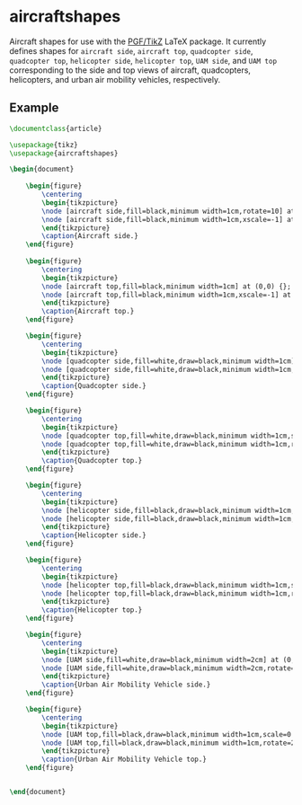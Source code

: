# aircraftshapes
Aircraft shapes for use with the [PGF/TikZ](https://www.ctan.org/pkg/pgf?lang=en) LaTeX package. It currently defines shapes for `aircraft side`, `aircraft top`, `quadcopter side`, `quadcopter top`, `helicopter side`, `helicopter top`, `UAM side`, and `UAM top` corresponding to the side and top views of aircraft, quadcopters, helicopters, and urban air mobility vehicles, respectively.

## Example

```latex
\documentclass{article}

\usepackage{tikz}
\usepackage{aircraftshapes}

\begin{document}
	
	\begin{figure}
		\centering
		\begin{tikzpicture}
		\node [aircraft side,fill=black,minimum width=1cm,rotate=10] at (0,0) {};
		\node [aircraft side,fill=black,minimum width=1cm,xscale=-1] at (5,1) {}; 
		\end{tikzpicture}
		\caption{Aircraft side.}
	\end{figure}
	
	\begin{figure}
		\centering
		\begin{tikzpicture}
		\node [aircraft top,fill=black,minimum width=1cm] at (0,0) {};
		\node [aircraft top,fill=black,minimum width=1cm,xscale=-1] at (5,1) {}; 
		\end{tikzpicture}
		\caption{Aircraft top.}
	\end{figure}

	\begin{figure}
		\centering
		\begin{tikzpicture}
		\node [quadcopter side,fill=white,draw=black,minimum width=1cm] at (0,0) {};
		\node [quadcopter side,fill=white,draw=black,minimum width=1cm,rotate=20] at (5,1) {}; 
		\end{tikzpicture}
		\caption{Quadcopter side.}
	\end{figure}

	\begin{figure}
		\centering
		\begin{tikzpicture}
		\node [quadcopter top,fill=white,draw=black,minimum width=1cm,scale=0.5] at (0,0) {};
		\node [quadcopter top,fill=white,draw=black,minimum width=1cm,rotate=20,scale=0.5] at (5,1) {}; 
		\end{tikzpicture}
		\caption{Quadcopter top.}
	\end{figure}

	\begin{figure}
		\centering
		\begin{tikzpicture}
		\node [helicopter side,fill=black,draw=black,minimum width=1cm,scale=0.4] at (0,0) {};
		\node [helicopter side,fill=black,draw=black,minimum width=1cm,rotate=20,scale=0.4,xscale=-1] at (5,1) {}; 
		\end{tikzpicture}
		\caption{Helicopter side.}
	\end{figure}

	\begin{figure}
		\centering
		\begin{tikzpicture}
		\node [helicopter top,fill=black,draw=black,minimum width=1cm,scale=0.6] at (0,0) {};
		\node [helicopter top,fill=black,draw=black,minimum width=1cm,rotate=20,scale=0.6] at (5,1) {}; 
		\end{tikzpicture}
		\caption{Helicopter top.}
	\end{figure}

	\begin{figure}
		\centering
		\begin{tikzpicture}
		\node [UAM side,fill=white,draw=black,minimum width=2cm] at (0,0) {};
		\node [UAM side,fill=white,draw=black,minimum width=2cm,rotate=20,xscale=-1] at (5,1) {}; 
		\end{tikzpicture}
		\caption{Urban Air Mobility Vehicle side.}
	\end{figure}

	\begin{figure}
		\centering
		\begin{tikzpicture}
		\node [UAM top,fill=black,draw=black,minimum width=1cm,scale=0.5] at (0,0) {};
		\node [UAM top,fill=black,draw=black,minimum width=1cm,rotate=20,scale=0.5] at (5,1) {}; 
		\end{tikzpicture}
		\caption{Urban Air Mobility Vehicle top.}
	\end{figure}


\end{document}
```
